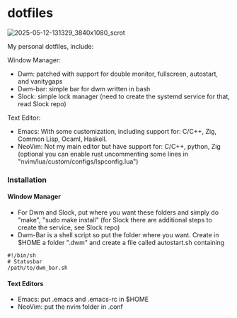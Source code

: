 # dotfiles

![2025-05-12-131329_3840x1080_scrot](https://github.com/user-attachments/assets/c2076464-0ed8-46c6-af8c-4551446fa18f)


My personal dotfiles, include:

Window Manager:
- Dwm: patched with support for double monitor, fullscreen, autostart, and vanitygaps
- Dwm-bar: simple bar for dwm written in bash
- Slock: simple lock manager (need to create the systemd service for that, read Slock repo)

Text Editor:    
- Emacs: With some customization, including support for: C/C++, Zig, Common Lisp, Ocaml, Haskell.
- NeoVim: Not my main editor but have support for: C/C++, python, Zig (optional you can enable rust uncommenting some lines in "nvim/lua/custom/configs/lspconfig.lua")

### Installation
#### Window Manager
- For Dwm and Slock, put where you want these folders and simply do "make", "sudo make install" (for Slock there are additional steps to create the service, see Slock repo)
- Dwm-Bar is a shell script so put the folder where you want. Create in $HOME a folder ".dwm" and create a file called autostart.sh containing 
```
#!/bin/sh
# Statusbar
/path/to/dwm_bar.sh
```

#### Text Editors
- Emacs: put .emacs and .emacs-rc in $HOME
- NeoVim: put the nvim folder in .conf
